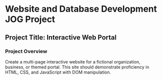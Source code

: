 # Website and Database Development JOG Project

## Project Title: Interactive Web Portal

### Project Overview
Create a multi-page interactive website for a fictional organization, business, or themed portal. 
This site should demonstrate proficiency in HTML, CSS, and JavaScript with DOM manipulation.
